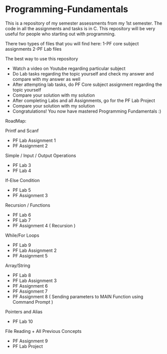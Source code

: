 # Programming-Fundamentals
This is a repository of my semester assessments from my 1st semester. The code in all the assignments and tasks is in C. This repository will be very useful for people who starting out with programming.

There two types of files that you will find here:
1-PF core subject assignments
2-PF Lab files

The best way to use this repository
   - Watch a video on Youtube regarding particular subject
   - Do Lab tasks regarding the topic yourself and check my answer and compare with my answer as well
   - After attempting lab tasks, do PF Core subject assignment regarding the topic yourself
   - Compare your solution with my solution
   - After completing Labs and all Assignments, go for the PF Lab Project
   - Compare your solution with my solution
   - Congratulations! You now have mastered Programming Fundamentals :)


RoadMap: 

Printf and Scanf
  - PF Lab Assignment 1
  - PF Assignment 2

Simple / Input / Output Operations 
  - PF Lab 3
  - PF Lab 4

If-Else Condition
  - PF Lab 5
  - PF Assignment 3


Recursion / Functions
  - PF Lab 6
  - PF Lab 7
  - PF Assignment 4 ( Recursion )

While/For Loops 
  - PF Lab 9
  - PF Lab Assignment 2
  - PF Assignment 5

Array/String 
  - PF Lab 8
  - PF Lab Assignment 3
  - PF Assignment 6
  - PF Assignment 7
  - PF Assignment 8 ( Sending parameters to MAIN Function using Command Prompt )

Pointers and Alias
  - PF Lab 10

File Reading + All Previous Concepts
  - PF Assignment 9
  - PF Lab Project

